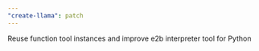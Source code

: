 ```yaml
---
"create-llama": patch
---
```


Reuse function tool instances and improve e2b interpreter tool for Python
